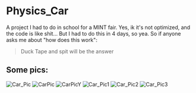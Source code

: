 # Physics_Car 
A project I had to do in school for a MINT fair. Yes, ik it's not optimized, and the code is like shit... But I had to do this in 4 days, so yea. So if anyone asks me about "how does this work":
> Duck Tape and spit
will be the answer

## Some pics:
![Car_Pic](https://cdn.discordapp.com/attachments/835060918143680512/1047444356346421308/WhatsApp_Image_2022-11-24_at_08.37.09.jpeg)
![CarPic](https://cdn.discordapp.com/attachments/835060918143680512/1047444753811259402/WhatsApp_Image_2022-11-24_at_08.35.49.jpeg)
![CarPicY](https://cdn.discordapp.com/attachments/835060918143680512/1047444886342860900/WhatsApp_Image_2022-11-24_at_08.32.53.jpeg)
![Car_Pic1](https://media.discordapp.net/attachments/983023953146683423/994719691572531282/IMG_7400.JPG?width=801&height=1424)
![Car_Pic2](https://cdn.discordapp.com/attachments/836285810549719140/994905388724015204/IMG_7411.jpg)
![Car_Pic3](https://cdn.discordapp.com/attachments/836285810549719140/994905389487357982/IMG_7410.jpg)
